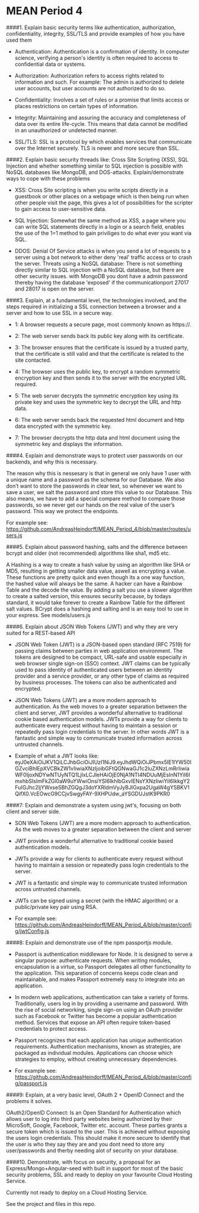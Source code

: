 # MEAN Period 4

####1. Explain basic security terms like authentication, authorization, confidentiality, integrity, SSL/TLS and provide examples of how you have used them

- Authentication:
Authentication is a confirmation of identity. In computer science, verifying a person's identity is often required to
access to confidential data or systems.

- Authorization:
Authorization refers to access rights related to information and such.
For example: The admin is authorized to delete user accounts, but user accounts are not authorized to do so.

- Confidentiality:
Involves a set of rules or a promise that limits access or places restrictions on certain types of information.

- Integrity:
Maintaining and assuring the accuracy and completeness of data over its entire life-cycle. This means that data cannot
be modified in an unauthorized or undetected manner.

- SSL/TLS:
SSL is a protocol by which enables services that communicate over the Internet securely.
TLS is newer and more secure than SSL.

####2. Explain basic security threads like: Cross Site Scripting (XSS), SQL Injection and whether something similar to SQL injection is possible with NoSQL databases like MongoDB, and DOS-attacks. Explain/demonstrate ways to cope with these problems

- XSS:
Cross Site scripting is when you write scripts directly in a guestbook or other places on a webpage which is then being run when other people visit the page, this gives a lot of possibilities for the scripter to gain access to user-sensitive data.

- SQL Injection:
Somewhat the same method as XSS, a page where you can write SQL statements directly in a login or a search field, enables the use of the 1=1 method to gain priviliges to do what ever you want via SQL.

- DDOS:
Denial Of Service attacks is when you send a lot of requests to a server using a bot network to either deny 'real' traffic access or to crash the server. Threats using a NoSQL database: There is not something directly similar to SQL injection with a NoSQL database, but there are other security issues. with MongoDB you dont have a admin password thereby having the database 'exposed' if the communicationport 27017 and 28017 is open on the server.

####3. Explain, at a fundamental level, the technologies involved, and the steps required in initializing a SSL connection between a browser and a server and how to use SSL in a secure way.

- 1: A browser requests a secure page, most commonly known as https://.

- 2: The web server sends back its public key along with its certificate.

- 3: The browser ensures that the certificate is issued by a trusted party, that the certificate is still valid and that the certificate is related to the site contacted.

- 4: The browser uses the public key, to encrypt a random symmetric encryption key and then sends it to the server with the encrypted URL required.

- 5: The web server decrypts the symmetric encryption key using its private key and uses the symmetric key to decrypt the URL and http data.

- 6: The web server sends back the requested html document and http data encrypted with the symmetric key.

- 7: The browser decrypts the http data and html document using the symmetric key and displays the information.

####4. Explain and demonstrate ways to protect user passwords on our backends, and why this is necessary.

The reason why this is nessesary is that in general we only have 1 user with a unique name and a password as the schema for our Database. We also don’t want to store the passwords in clear text, so whenever we want to save a user, we salt the password and store this value to our Database. This also means, we have to add a special compare method to compare those passwords, so we never get our hands on the real value of the user’s password. This way we protect the endpoints.

For example see: https://github.com/AndreasHeindorff/MEAN_Period_4/blob/master/routes/users.js

####5. Explain about password hashing, salts and the difference between bcrypt and older (not recommended) algorithms like sha1, md5 etc.

A Hashing is a way to create a hash value by using an algorithm like SHA or MD5, resulting in getting smaller data value, aswell as encrypting a value. These functions are pretty quick and even though its a one way function, the hashed value will always be the same. A hacker can have a Rainbow Table and the decode the value. By adding a salt you use a slower algorithm to create a salted version, this ensures security because, by todays standard, it would take forever to create a Rainbow Table for the different salt values. BCrypt does a hashing and salting and is an easy tool to use in your express. See models/users.js

####6. Explain about JSON Web Tokens (JWT) and why they are very suited for a REST-based API

- JSON Web Token (JWT) is a JSON-based open standard (RFC 7519) for passing claims between parties in web application environment. The
tokens are designed to be compact, URL-safe and usable especially in web browser single sign-on (SSO) context. JWT claims can be typically used to pass identity of authenticated users between an identity provider and a service provider, or any other type of claims as required by business processes. The tokens can also be authenticated and encrypted.

- JSON Web Tokens (JWT) are a more modern approach to authentication. As the web moves to a greater separation between the client and server, JWT provides a wonderful alternative to traditional cookie based authentication models.
JWTs provide a way for clients to authenticate every request without having to maintain a session or repeatedly pass login credentials to the server. In other words JWT is a fantastic and simple way to communicate trusted information across untrusted channels.

- Example of what a JWT looks like:
eyJ0eXAiOiJKV1QiLCJhbGciOiJIUzI1NiJ9.eyJhdWQiOiJPbmx5IE1lYW50IGZvciBhIEpXVCBkZW1vIiwiaXNzIjoibGFtQGNwaGJ1c2luZXNzLmRrIiwiaWF0IjoxNDYwNTUyNTQ1LjIxLCJleHAiOjE0NjA1NTI4NDUuMjEsInN1YiI6ImxhbSIsImFkZGl0aW9uYWwiOnsiYSI6IkhlbGxvIENsYXNzIiwiYiI6IkkgY2FuIGJhc2ljYWxseSBhZGQgJ3doYXRldmVyJyBJIGxpa2UgaW4gYSBKV1QifX0.VcEOwcG9CCjvSwgyFAY-9XHPUdw_aYSGDUJstK9PKR0

####7: Explain and demonstrate a system using jwt's, focusing on both client and server side.

- SON Web Tokens (JWT) are a more modern approach to authentication. As the web moves to a greater separation between the client and server

- JWT provides a wonderful alternative to traditional cookie based authentication models.

- JWTs provide a way for clients to authenticate every request without having to maintain a session or repeatedly pass login credentials to the server.

- JWT is a fantastic and simple way to communicate trusted information across untrusted channels.

- JWTs can be signed using a secret (with the HMAC algorithm) or a public/private key pair using RSA.

- For example see: https://github.com/AndreasHeindorff/MEAN_Period_4/blob/master/config/jwtConfig.js

####8: Explain and demonstrate use of the npm passportjs module.

- Passport is authentication middleware for Node. It is designed to serve a singular purpose: authenticate requests. When writing modules, encapsulation is a virtue, so Passport delegates all other functionality to the application. This separation of concerns keeps code clean and maintainable, and makes Passport extremely easy to integrate into an application.

- In modern web applications, authentication can take a variety of forms. Traditionally, users log in by providing a username and password. With the rise of social networking, single sign-on using an OAuth provider such as Facebook or Twitter has become a popular authentication method. Services that expose an API often require token-based credentials to protect access.

- Passport recognizes that each application has unique authentication requirements. Authentication mechanisms, known as strategies, are packaged as individual modules. Applications can choose which strategies to employ, without creating unnecessary dependencies.

- For example see: https://github.com/AndreasHeindorff/MEAN_Period_4/blob/master/config/passport.js
 
####9: Explain, at a very basic level, OAuth 2 + OpenID Connect and the problems it solves.

OAuth2/OpenID Connect: Is an Open Standard for Authentication which allows user to log into third party websites being authorized by their MicroSoft, Google, Facebook, Twitter etc. account. These parties grants a secure token which is issued to the user. This is achieved without exposing the users login credentials. This should make it more secure to identify that the user is who they say they are and you dont need to store any user/passwords and therby needing alot of security on your database.

####10. Demonstrate, with focus on security, a proposal for an Express/Mongo+Angular-seed with built in support for most of the basic security problems, SSL and ready to deploy on your favourite Cloud Hosting Service.

Currently not ready to deploy on a Cloud Hosting Service.

See the project and files in this repo.
